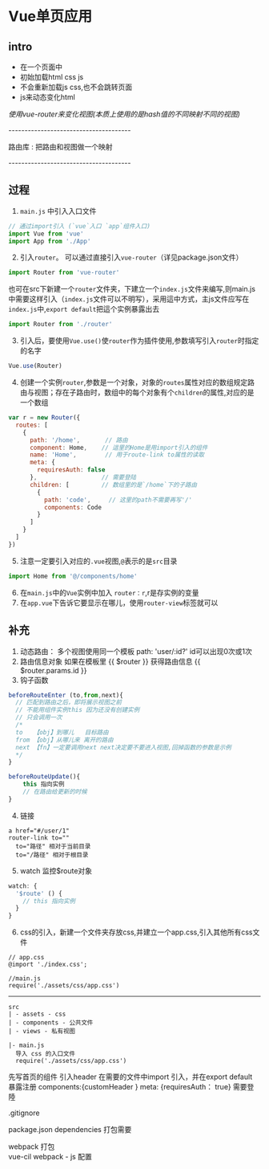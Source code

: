 # Vue单页应用
## intro
- 在一个页面中
- 初始加载html css js
- 不会重新加载js css,也不会跳转页面
- js来动态变化html

*使用vue-router来变化视图(本质上使用的是hash值的不同映射不同的视图)*


\--------------------------------------

  路由库 : 把路由和视图做一个映射

\--------------------------------------

## 过程
1. `main.js` 中引入入口文件
  ```javascript
  // 通过import引入 (`vue`入口 `app`组件入口)
  import Vue from 'vue'
  import App from './App'
  ```
2. 引入`router`。 可以通过直接引入`vue-router`（详见package.json文件）
  ```javascript
  import Router from 'vue-router'
  ```
  也可在src下新建一个`router`文件夹，下建立一个`index.js`文件来编写,则main.js中需要这样引入（`index.js`文件可以不明写），采用這中方式，主js文件应写在`index.js`中,`export default`把這个实例暴露出去
  ```javascript
  import Router from './router'
  ```
3. 引入后，要使用`Vue.use()`使`router`作为插件使用,参数填写引入`router`时指定的名字
  ```javascript
  Vue.use(Router)
  ```
4. 创建一个实例`router`,参数是一个对象，对象的`routes`属性对应的数组规定路由与视图；存在子路由时，数组中的每个对象有个`children`的属性,对应的是一个数组
  ```javascript
  var r = new Router({
    routes: [
      {
        path: '/home',       // 路由
        component: Home,    // 這里的Home是用import引入的组件
        name: 'Home',        // 用于route-link to属性的读取
        meta: {
          requiresAuth: false
        },                  // 需要登陆
        children: [         // 数组里的是`/home`下的子路由
          {
            path: 'code',     // 这里的path不需要再写'/'
            components: Code
          }
        ]
      }
    ]
  })
  ```
5. 注意一定要引入对应的`.vue`视图,`@`表示的是`src`目录
```javascript
import Home from '@/components/home'
```
6. 在`main.js`中的`Vue`实例中加入 `router：r`,r是存实例的变量
7. 在`app.vue`下告诉它要显示在哪儿，使用`router-view`标签就可以

## 补充

1. 动态路由： 多个视图使用同一个模板
  path: 'user/:id?' id可以出现0次或1次
2. 路由信息对象
  如果在模板里 {{ $router }}
  获得路由信息 {{ $router.params.id }}
3. 钩子函数
  ```javascript
  beforeRouteEnter (to,from,next){
    // 匹配到路由之后，即将展示视图之前
    // 不能用组件实例this 因为还没有创建实例
    // 只会调用一次
    /*
    to   【obj】到哪儿   目标路由
    from 【obj】从哪儿来 离开的路由
    next 【fn】一定要调用next next决定要不要进入视图,回掉函数的参数是示例
    */
  }

  beforeRouteUpdate(){
      this 指向实例
      // 在路由给更新的时候
  }
 ```
4. 链接
  ```
  a href="#/user/1"
  router-link to=""
    to="路径" 相对于当前目录
    to="/路径" 相对于根目录
  ```
5. watch 监控$route对象
  ```javascript
  watch: {
    '$route' () {
      // this 指向实例
    }
  }
  ```
6. css的引入，新建一个文件夹存放css,并建立一个app.css,引入其他所有css文件
```
// app.css
@import './index.css';

//main.js
require('./assets/css/app.css')
```

---
```
src
| - assets - css
| - components - 公共文件
| - views - 私有视图

|- main.js
  导入 css 的入口文件
  require('./assets/css/app.css')
```
 先写首页的组件
 引入header
  在需要的文件中import 引入，并在export default 暴露注册 components:{customHeader }
meta: {requiresAuth： true} 需要登陸


.gitignore

package.json  dependencies 打包需要


webpack 打包  
vue-cil webpack - js 配置
